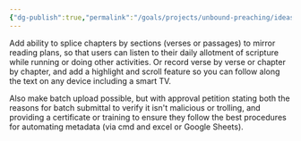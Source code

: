 ```yaml
---
{"dg-publish":true,"permalink":"/goals/projects/unbound-preaching/ideas/daily-listening-plan/","tags":["website"],"created":"Jul 25, 2018, 9:07 AM"}
---
```



Add ability to splice chapters by sections (verses or passages) to mirror reading plans, so that users can listen to their daily allotment of scripture while running or doing other activities. Or record verse by verse or chapter by chapter, and add a highlight and scroll feature so you can follow along the text on any device including a smart TV.

Also make batch upload possible, but with approval petition stating both the reasons for batch submittal to verify it isn't malicious or trolling, and providing a certificate or training to ensure they follow the best procedures for automating metadata (via cmd and excel or Google Sheets).


